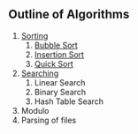 ## Outline of Algorithms

1. [Sorting](https://github.com/wangsiyang68/Coding-Pains/blob/master/Content%20Notes/Problem%20Solving/Algorithms/Sorting/README.md)
    1. [Bubble Sort](https://github.com/wangsiyang68/Coding-Pains/blob/master/Content%20Notes/Problem%20Solving/Algorithms/Sorting/Bubble%20Sort.md)
    2. [Insertion Sort](https://github.com/wangsiyang68/Coding-Pains/blob/master/Content%20Notes/Problem%20Solving/Algorithms/Sorting/Insertion%20Sort.md)
    3. [Quick Sort](https://github.com/wangsiyang68/Coding-Pains/blob/master/Content%20Notes/Problem%20Solving/Algorithms/Sorting/Quick%20Sort.md)
2. [Searching](https://github.com/wangsiyang68/Coding-Pains/tree/master/Content%20Notes/Problem%20Solving/Algorithms/Searching)
    1. Linear Search
    2. Binary Search
    3. Hash Table Search
3. Modulo
4. Parsing of files

